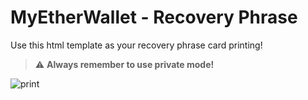 # MyEtherWallet - Recovery Phrase

Use this html template as your recovery phrase card printing!

> :warning: **Always remember to use private mode!**

![print](https://imgur.com/4PDXVhV.png "Print preview")